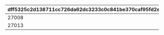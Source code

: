 |dff5325c2d138711cc726da62dc3233c0c841be370caf95fd2eb48a98091998c|0f33f13453871b1117636489e3d4ad618485a7aa8cd6ffc4676aafbe0cb02a74|9b738f9590d48c31535bd61955bf036790b4db0deb53e6f05215cd55c387fa7c|943568140ec08ac6a67def7a974f1de01023765d594e879d4ffcd61d4d92d56e|478034d0ab559f48fd3170e7d66951aa35aa706947476da7746ecd0081a0dc00|3ede453911a18b0c8060f6cef2253a1a7f68f4c3edf03908fb097e62cc67911a|0090969ce388ab66e9f97ca60329b62c03866cc913effc568e342dbcbdb7f98b|d524e0b39ed941ef69ebfb8315959a36f765992478e9afea365dfbf324b28944|ead42ab156abf9d893a5a3f3ad9ee46d0048f6042113ee11f5542537bb249ce1|6c85658d4284d72ce6be3a3da0c51b323e4445227332ae830b1a7ffdb7a649b7|
| --- | --- | --- | --- | --- | --- | --- | --- | --- | --- |
|27008|1|27011|2023/08/15 15:00:00|240|1|240|2024/02/25 14:59:59|27011|114|
|27013|1|27011|2024/02/25 15:00:00|240|2|240|2025/02/25 14:59:59|27011|114|
